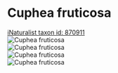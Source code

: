 
Cuphea fruticosa
================
  
[iNaturalist taxon id: 870911](https://www.inaturalist.org/taxa/870911)  
![Cuphea fruticosa](https://inaturalist-open-data.s3.amazonaws.com/photos/149247185/medium.jpg)  
![Cuphea fruticosa](https://inaturalist-open-data.s3.amazonaws.com/photos/149247155/medium.jpg)  
![Cuphea fruticosa](https://inaturalist-open-data.s3.amazonaws.com/photos/149246931/medium.jpg)  
![Cuphea fruticosa](https://inaturalist-open-data.s3.amazonaws.com/photos/149246965/medium.jpg)